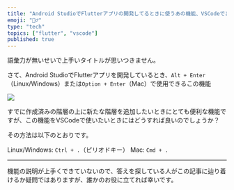 ```yaml
---
title: "Android StudioでFlutterアプリの開発してるときに使うあの機能、VSCodeでどうやるの?"
emoji: "🤷‍♂️"
type: "tech"
topics: ["flutter", "vscode"]
published: true
---
```


語彙力が無いせいで上手いタイトルが思いつきません。

さて、Android StudioでFlutterアプリを開発しているとき、`Alt + Enter`（Linux/Windows）または`Option + Enter`（Mac）で使用できるこの機能

![](https://storage.googleapis.com/zenn-user-upload/xpv4h8sx6733v88c62d30v66idsa)

すでに作成済みの階層の上に新たな階層を追加したいときにとても便利な機能ですが、この機能をVSCodeで使いたいときにはどうすれば良いのでしょうか？

その方法は以下のとおりです。

Linux/Windows: `Ctrl + .`（ピリオドキー）
Mac: `Cmd + .`

---
機能の説明が上手くできていないので、答えを探している人がこの記事に辿り着けるか疑問ではありますが、誰かのお役に立てれば幸いです。
